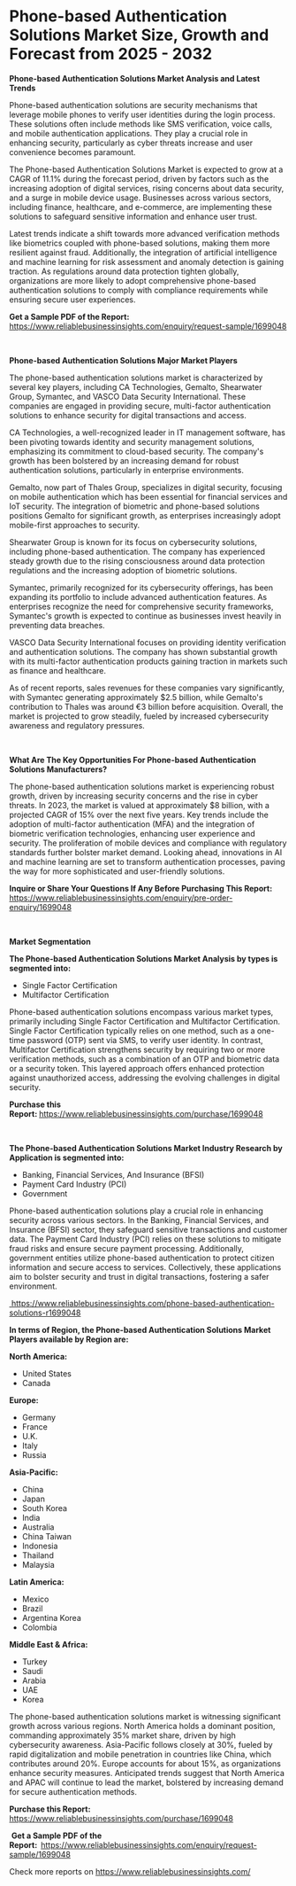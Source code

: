 <p><h1>Phone-based Authentication Solutions Market Size, Growth and Forecast from 2025 - 2032</h1></p><p><strong>Phone-based Authentication Solutions Market Analysis and Latest Trends</strong></p>
<p><p>Phone-based authentication solutions are security mechanisms that leverage mobile phones to verify user identities during the login process. These solutions often include methods like SMS verification, voice calls, and mobile authentication applications. They play a crucial role in enhancing security, particularly as cyber threats increase and user convenience becomes paramount.</p><p>The Phone-based Authentication Solutions Market is expected to grow at a CAGR of 11.1% during the forecast period, driven by factors such as the increasing adoption of digital services, rising concerns about data security, and a surge in mobile device usage. Businesses across various sectors, including finance, healthcare, and e-commerce, are implementing these solutions to safeguard sensitive information and enhance user trust.</p><p>Latest trends indicate a shift towards more advanced verification methods like biometrics coupled with phone-based solutions, making them more resilient against fraud. Additionally, the integration of artificial intelligence and machine learning for risk assessment and anomaly detection is gaining traction. As regulations around data protection tighten globally, organizations are more likely to adopt comprehensive phone-based authentication solutions to comply with compliance requirements while ensuring secure user experiences.</p></p>
<p><strong>Get a Sample PDF of the Report:&nbsp;</strong> <a href="https://www.reliablebusinessinsights.com/enquiry/request-sample/1699048?utm_campaign=1106&utm_medium=2&utm_source=Github&utm_content=ia&utm_term=09012025&utm_id=phone-based-authentication-solutions">https://www.reliablebusinessinsights.com/enquiry/request-sample/1699048</a></p>
<p>&nbsp;</p>
<p><strong>Phone-based Authentication Solutions Major Market Players</strong></p>
<p><p>The phone-based authentication solutions market is characterized by several key players, including CA Technologies, Gemalto, Shearwater Group, Symantec, and VASCO Data Security International. These companies are engaged in providing secure, multi-factor authentication solutions to enhance security for digital transactions and access.</p><p>CA Technologies, a well-recognized leader in IT management software, has been pivoting towards identity and security management solutions, emphasizing its commitment to cloud-based security. The company's growth has been bolstered by an increasing demand for robust authentication solutions, particularly in enterprise environments. </p><p>Gemalto, now part of Thales Group, specializes in digital security, focusing on mobile authentication which has been essential for financial services and IoT security. The integration of biometric and phone-based solutions positions Gemalto for significant growth, as enterprises increasingly adopt mobile-first approaches to security.</p><p>Shearwater Group is known for its focus on cybersecurity solutions, including phone-based authentication. The company has experienced steady growth due to the rising consciousness around data protection regulations and the increasing adoption of biometric solutions. </p><p>Symantec, primarily recognized for its cybersecurity offerings, has been expanding its portfolio to include advanced authentication features. As enterprises recognize the need for comprehensive security frameworks, Symantec's growth is expected to continue as businesses invest heavily in preventing data breaches.</p><p>VASCO Data Security International focuses on providing identity verification and authentication solutions. The company has shown substantial growth with its multi-factor authentication products gaining traction in markets such as finance and healthcare. </p><p>As of recent reports, sales revenues for these companies vary significantly, with Symantec generating approximately $2.5 billion, while Gemalto's contribution to Thales was around €3 billion before acquisition. Overall, the market is projected to grow steadily, fueled by increased cybersecurity awareness and regulatory pressures.</p></p>
<p>&nbsp;</p>
<p><strong>What Are The Key Opportunities For Phone-based Authentication Solutions Manufacturers?</strong></p>
<p><p>The phone-based authentication solutions market is experiencing robust growth, driven by increasing security concerns and the rise in cyber threats. In 2023, the market is valued at approximately $8 billion, with a projected CAGR of 15% over the next five years. Key trends include the adoption of multi-factor authentication (MFA) and the integration of biometric verification technologies, enhancing user experience and security. The proliferation of mobile devices and compliance with regulatory standards further bolster market demand. Looking ahead, innovations in AI and machine learning are set to transform authentication processes, paving the way for more sophisticated and user-friendly solutions.</p></p>
<p><strong>Inquire or Share Your Questions If Any Before Purchasing This Report:</strong> <a href="https://www.reliablebusinessinsights.com/enquiry/pre-order-enquiry/1699048?utm_campaign=1106&utm_medium=2&utm_source=Github&utm_content=ia&utm_term=09012025&utm_id=phone-based-authentication-solutions">https://www.reliablebusinessinsights.com/enquiry/pre-order-enquiry/1699048</a></p>
<p>&nbsp;</p>
<p><strong>Market Segmentation</strong></p>
<p><strong>The Phone-based Authentication Solutions Market Analysis by types is segmented into:</strong></p>
<p><ul><li>Single Factor Certification</li><li>Multifactor Certification</li></ul></p>
<p><p>Phone-based authentication solutions encompass various market types, primarily including Single Factor Certification and Multifactor Certification. Single Factor Certification typically relies on one method, such as a one-time password (OTP) sent via SMS, to verify user identity. In contrast, Multifactor Certification strengthens security by requiring two or more verification methods, such as a combination of an OTP and biometric data or a security token. This layered approach offers enhanced protection against unauthorized access, addressing the evolving challenges in digital security.</p></p>
<p><strong>Purchase this Report:&nbsp;</strong><a href="https://www.reliablebusinessinsights.com/purchase/1699048?utm_campaign=1106&utm_medium=2&utm_source=Github&utm_content=ia&utm_term=09012025&utm_id=phone-based-authentication-solutions">https://www.reliablebusinessinsights.com/purchase/1699048</a></p>
<p>&nbsp;</p>
<p><strong>The Phone-based Authentication Solutions Market Industry Research by Application is segmented into:</strong></p>
<p><ul><li>Banking, Financial Services, And Insurance (BFSI)</li><li>Payment Card Industry (PCI)</li><li>Government</li></ul></p>
<p><p>Phone-based authentication solutions play a crucial role in enhancing security across various sectors. In the Banking, Financial Services, and Insurance (BFSI) sector, they safeguard sensitive transactions and customer data. The Payment Card Industry (PCI) relies on these solutions to mitigate fraud risks and ensure secure payment processing. Additionally, government entities utilize phone-based authentication to protect citizen information and secure access to services. Collectively, these applications aim to bolster security and trust in digital transactions, fostering a safer environment.</p></p>
<p><a href="https://www.reliablebusinessinsights.com/phone-based-authentication-solutions-r1699048?utm_campaign=1106&utm_medium=2&utm_source=Github&utm_content=ia&utm_term=09012025&utm_id=phone-based-authentication-solutions">&nbsp;https://www.reliablebusinessinsights.com/phone-based-authentication-solutions-r1699048</a></p>
<p><strong>In terms of Region, the Phone-based Authentication Solutions Market Players available by Region are:</strong></p>
<p>
    <p> <strong> North America: </strong>
        <ul>
            <li>United States</li>
            <li>Canada</li>
        </ul>
        </p> 
    <p> <strong> Europe: </strong>
        <ul>
            <li>Germany</li>
            <li>France</li>
            <li>U.K.</li>
            <li>Italy</li>
            <li>Russia</li>
        </ul>
        </p> 
    <p> <strong> Asia-Pacific: </strong>
        <ul>
            <li>China</li>
            <li>Japan</li>
            <li>South Korea</li>
            <li>India</li>
            <li>Australia</li>
            <li>China Taiwan</li>
            <li>Indonesia</li>
            <li>Thailand</li>
            <li>Malaysia</li>
        </ul>
        </p> 
    <p> <strong> Latin America: </strong>
        <ul>
            <li>Mexico</li>
            <li>Brazil</li>
            <li>Argentina Korea</li>
            <li>Colombia</li>
        </ul>
        </p> 
    <p> <strong> Middle East & Africa: </strong>
        <ul>
            <li>Turkey</li>
            <li>Saudi</li>
            <li>Arabia</li>
            <li>UAE</li>
            <li>Korea</li>
        </ul>
    </p>
    </p>
<p><p>The phone-based authentication solutions market is witnessing significant growth across various regions. North America holds a dominant position, commanding approximately 35% market share, driven by high cybersecurity awareness. Asia-Pacific follows closely at 30%, fueled by rapid digitalization and mobile penetration in countries like China, which contributes around 20%. Europe accounts for about 15%, as organizations enhance security measures. Anticipated trends suggest that North America and APAC will continue to lead the market, bolstered by increasing demand for secure authentication methods.</p></p>
<p><strong>Purchase this Report: </strong><a href="https://www.reliablebusinessinsights.com/purchase/1699048?utm_campaign=1106&utm_medium=2&utm_source=Github&utm_content=ia&utm_term=09012025&utm_id=phone-based-authentication-solutions">https://www.reliablebusinessinsights.com/purchase/1699048</a></p>
<p>&nbsp;<strong>Get a Sample PDF of the Report:&nbsp;&nbsp;</strong><a href="https://www.reliablebusinessinsights.com/enquiry/request-sample/1699048?utm_campaign=1106&utm_medium=2&utm_source=Github&utm_content=ia&utm_term=09012025&utm_id=phone-based-authentication-solutions">https://www.reliablebusinessinsights.com/enquiry/request-sample/1699048</a></p>
<p><strong></strong></p>
<p>Check more reports on <a href="https://www.reliablebusinessinsights.com/?utm_campaign=1106&utm_medium=2&utm_source=Github&utm_content=ia&utm_term=09012025&utm_id=phone-based-authentication-solutions">https://www.reliablebusinessinsights.com/</a></p>